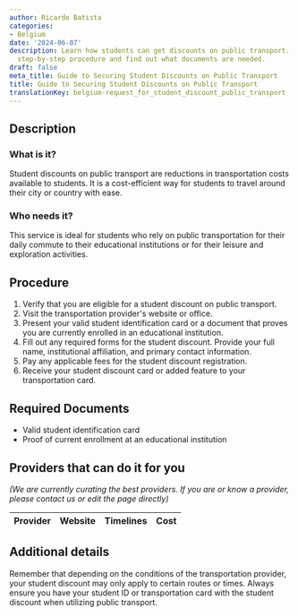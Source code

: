 ```yaml
---
author: Ricardo Batista
categories:
- Belgium
date: '2024-06-07'
description: Learn how students can get discounts on public transport. Follow our
  step-by-step procedure and find out what documents are needed.
draft: false
meta_title: Guide to Securing Student Discounts on Public Transport
title: Guide to Securing Student Discounts on Public Transport
translationKey: belgium-request_for_student_discount_public_transport
---
```


## Description
### What is it?
Student discounts on public transport are reductions in transportation costs available to students. It is a cost-efficient way for students to travel around their city or country with ease.

### Who needs it?
This service is ideal for students who rely on public transportation for their daily commute to their educational institutions or for their leisure and exploration activities. 

## Procedure

1. Verify that you are eligible for a student discount on public transport.
2. Visit the transportation provider's website or office. 
3. Present your valid student identification card or a document that proves you are currently enrolled in an educational institution. 
4. Fill out any required forms for the student discount. Provide your full name, institutional affiliation, and primary contact information.
5. Pay any applicable fees for the student discount registration.
6. Receive your student discount card or added feature to your transportation card.

## Required Documents

- Valid student identification card
- Proof of current enrollment at an educational institution 

## Providers that can do it for you

_(We are currently curating the best providers. If you are or know a provider, please contact us or edit the page directly)_

| Provider        |     Website     |     Timelines    |       Cost      |
| --------------- | --------------- |  :-------------: | :-------------: |

## Additional details
Remember that depending on the conditions of the transportation provider, your student discount may only apply to certain routes or times. Always ensure you have your student ID or transportation card with the student discount when utilizing public transport.